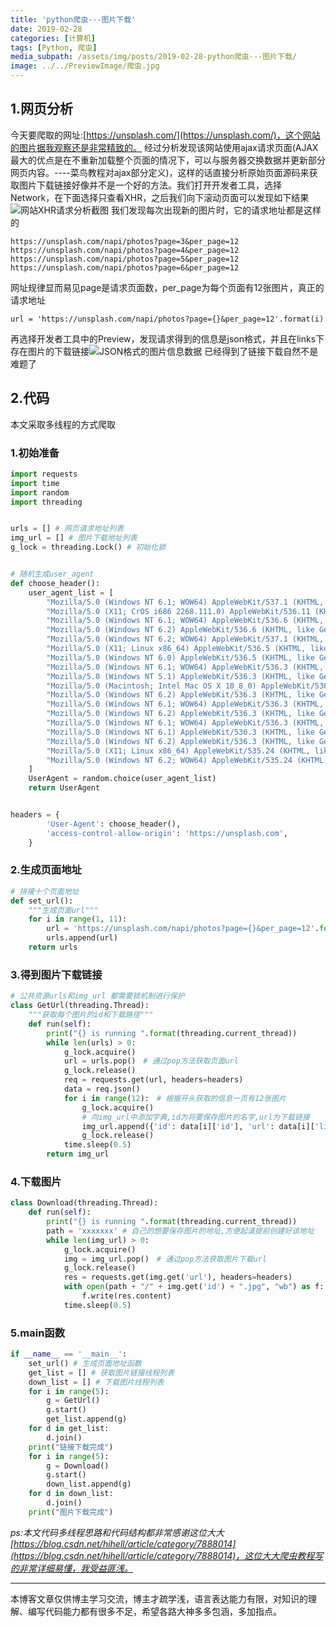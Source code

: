 ```yaml
---
title: 'python爬虫---图片下载'
date: 2019-02-28
categories: [计算机]
tags: [Python, 爬虫]
media_subpath: /assets/img/posts/2019-02-28-python爬虫---图片下载/
image: ../../PreviewImage/爬虫.jpg
---
```


## 1.网页分析

  今天要爬取的网址:[https://unsplash.com/](https://unsplash.com/)，这个网站的图片据我观察还是非常精致的。
  经过分析发现该网站使用ajax请求页面(AJAX 最大的优点是在不重新加载整个页面的情况下，可以与服务器交换数据并更新部分网页内容。----菜鸟教程对ajax部分定义)，这样的话直接分析原始页面源码来获取图片下载链接好像并不是一个好的方法。我们打开开发者工具，选择Network，在下面选择只查看XHR，之后我们向下滚动页面可以发现如下结果![网站XHR请求分析截图](20190228174735583.png)
  我们发现每次出现新的图片时，它的请求地址都是这样的

```
https://unsplash.com/napi/photos?page=3&per_page=12
https://unsplash.com/napi/photos?page=4&per_page=12
https://unsplash.com/napi/photos?page=5&per_page=12
https://unsplash.com/napi/photos?page=6&per_page=12
```

网址规律显而易见page是请求页面数，per_page为每个页面有12张图片，真正的请求地址

```
url = 'https://unsplash.com/napi/photos?page={}&per_page=12'.format(i)
```

再选择开发者工具中的Preview，发现请求得到的信息是json格式，并且在links下存在图片的下载链接![JSON格式的图片信息数据](20190228181912104.jpg)
已经得到了链接下载自然不是难题了

## 2.代码

本文采取多线程的方式爬取

### 1.初始准备

```python
import requests
import time
import random
import threading


urls = [] # 网页请求地址列表
img_url = [] # 图片下载地址列表
g_lock = threading.Lock() # 初始化锁


# 随机生成user_agent
def choose_header():
    user_agent_list = [
        "Mozilla/5.0 (Windows NT 6.1; WOW64) AppleWebKit/537.1 (KHTML, like Gecko) Chrome/22.0.1207.1 Safari/537.1",
        "Mozilla/5.0 (X11; CrOS i686 2268.111.0) AppleWebKit/536.11 (KHTML, like Gecko) Chrome/20.0.1132.57 Safari/536.11",
        "Mozilla/5.0 (Windows NT 6.1; WOW64) AppleWebKit/536.6 (KHTML, like Gecko) Chrome/20.0.1092.0 Safari/536.6",
        "Mozilla/5.0 (Windows NT 6.2) AppleWebKit/536.6 (KHTML, like Gecko) Chrome/20.0.1090.0 Safari/536.6",
        "Mozilla/5.0 (Windows NT 6.2; WOW64) AppleWebKit/537.1 (KHTML, like Gecko) Chrome/19.77.34.5 Safari/537.1",
        "Mozilla/5.0 (X11; Linux x86_64) AppleWebKit/536.5 (KHTML, like Gecko) Chrome/19.0.1084.9 Safari/536.5",
        "Mozilla/5.0 (Windows NT 6.0) AppleWebKit/536.5 (KHTML, like Gecko) Chrome/19.0.1084.36 Safari/536.5",
        "Mozilla/5.0 (Windows NT 6.1; WOW64) AppleWebKit/536.3 (KHTML, like Gecko) Chrome/19.0.1063.0 Safari/536.3",
        "Mozilla/5.0 (Windows NT 5.1) AppleWebKit/536.3 (KHTML, like Gecko) Chrome/19.0.1063.0 Safari/536.3",
        "Mozilla/5.0 (Macintosh; Intel Mac OS X 10_8_0) AppleWebKit/536.3 (KHTML, like Gecko) Chrome/19.0.1063.0 Safari/536.3",
        "Mozilla/5.0 (Windows NT 6.2) AppleWebKit/536.3 (KHTML, like Gecko) Chrome/19.0.1062.0 Safari/536.3",
        "Mozilla/5.0 (Windows NT 6.1; WOW64) AppleWebKit/536.3 (KHTML, like Gecko) Chrome/19.0.1062.0 Safari/536.3",
        "Mozilla/5.0 (Windows NT 6.2) AppleWebKit/536.3 (KHTML, like Gecko) Chrome/19.0.1061.1 Safari/536.3",
        "Mozilla/5.0 (Windows NT 6.1; WOW64) AppleWebKit/536.3 (KHTML, like Gecko) Chrome/19.0.1061.1 Safari/536.3",
        "Mozilla/5.0 (Windows NT 6.1) AppleWebKit/536.3 (KHTML, like Gecko) Chrome/19.0.1061.1 Safari/536.3",
        "Mozilla/5.0 (Windows NT 6.2) AppleWebKit/536.3 (KHTML, like Gecko) Chrome/19.0.1061.0 Safari/536.3",
        "Mozilla/5.0 (X11; Linux x86_64) AppleWebKit/535.24 (KHTML, like Gecko) Chrome/19.0.1055.1 Safari/535.24",
        "Mozilla/5.0 (Windows NT 6.2; WOW64) AppleWebKit/535.24 (KHTML, like Gecko) Chrome/19.0.1055.1 Safari/535.24",
    ]
    UserAgent = random.choice(user_agent_list)
    return UserAgent


headers = {
        'User-Agent': choose_header(),
        'access-control-allow-origin': 'https://unsplash.com',
    }
```

### 2.生成页面地址

```python
# 拼接十个页面地址
def set_url():
    """生成页面url"""
    for i in range(1, 11):
        url = 'https://unsplash.com/napi/photos?page={}&per_page=12'.format(i)
        urls.append(url)
    return urls
```

### 3.得到图片下载链接

```python
# 公共资源urls和img_url 都需要锁机制进行保护
class GetUrl(threading.Thread):
    """获取每个图片的id和下载路径"""
    def run(self):
        print("{} is running ".format(threading.current_thread))
        while len(urls) > 0:
            g_lock.acquire()
            url = urls.pop()　# 通过pop方法获取页面url
            g_lock.release()
            req = requests.get(url, headers=headers)
            data = req.json()
            for i in range(12):　# 根据开头获取的信息一页有12张图片
                g_lock.acquire()
                # 向img_url中添加字典,id为将要保存图片的名字,url为下载链接
                img_url.append({'id': data[i]['id'], 'url': data[i]['links']['download']})
                g_lock.release()
            time.sleep(0.5)
        return img_url
```

### 4.下载图片

```python
class Download(threading.Thread):
    def run(self):
        print("{} is running ".format(threading.current_thread))
        path = 'xxxxxxx' # 自己的想要保存图片的地址,方便起请提前创建好该地址
        while len(img_url) > 0:
            g_lock.acquire()
            img = img_url.pop()　# 通过pop方法获取图片下载url
            g_lock.release()
            res = requests.get(img.get('url'), headers=headers)
            with open(path + "/" + img.get('id') + ".jpg", "wb") as f:
                f.write(res.content)
            time.sleep(0.5)
```

### 5.main函数

```python
if __name__ == '__main__':
    set_url() # 生成页面地址函数
    get_list = [] # 获取图片链接线程列表
    down_list = [] # 下载图片线程列表
    for i in range(5):
        g = GetUrl()
        g.start()
        get_list.append(g)
    for d in get_list:
        d.join()
    print("链接下载完成")
    for i in range(5):
        g = Download()
        g.start()
        down_list.append(g)
    for d in down_list:
        d.join()
    print("图片下载完成")
```

*ps:本文代码多线程思路和代码结构都非常感谢这位大大[https://blog.csdn.net/hihell/article/category/7888014](https://blog.csdn.net/hihell/article/category/7888014)，这位大大爬虫教程写的非常详细易懂，我受益匪浅。*

***

本博客文章仅供博主学习交流，博主才疏学浅，语言表达能力有限，对知识的理解、编写代码能力都有很多不足，希望各路大神多多包涵，多加指点。

